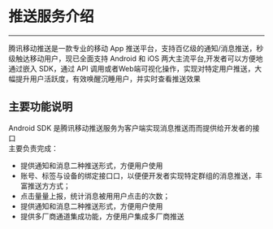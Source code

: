 # 推送服务介绍
<hr>
腾讯移动推送是一款专业的移动 App 推送平台，支持百亿级的通知/消息推送，秒级触达移动用户，现已全面支持 Android 和 iOS 两大主流平台,开发者可以方便地通过嵌入 SDK，通过 API 调用或者Web端可视化操作，实现对特定用户推送，大幅提升用户活跃度，有效唤醒沉睡用户，并实时查看推送效果


## 主要功能说明

Android SDK 是腾讯移动推送服务为客户端实现消息推送⽽而提供给开发者的接⼝  
主要负责完成：

* 提供通知和消息二种推送形式，方便用户使用
* 账号、标签与设备的绑定接⼝口，以便便开发者实现特定群组的消息推送，丰富推送⽅方式；
* 点击量量上报，统计消息被⽤用户点击的次数；
* 提供通知和消息二种推送形式，方便用户使用
* 提供多厂商通道集成功能，方便用户集成多厂商推送



